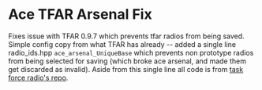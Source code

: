 # Ace TFAR Arsenal Fix
Fixes issue with TFAR 0.9.7 which prevents tfar radios from being saved. Simple config copy from what TFAR has already -- added a single line radio_ids.hpp `ace_arsenal_UniqueBase` which prevents non prototype radios from being selected for saving (which broke ace arsenal, and made them get discarded as invalid). Aside from this single line all code is from [task force radio's repo](https://github.com/michail-nikolaev/task-force-arma-3-radio/tree/0.9.7/arma3/%40task_force_radio/addons/task_force_radio_items). 

